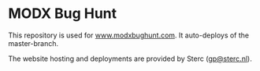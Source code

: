 # MODX Bug Hunt
This repository is used for www.modxbughunt.com. It auto-deploys of the master-branch.

The website hosting and deployments are provided by Sterc (gp@sterc.nl).
